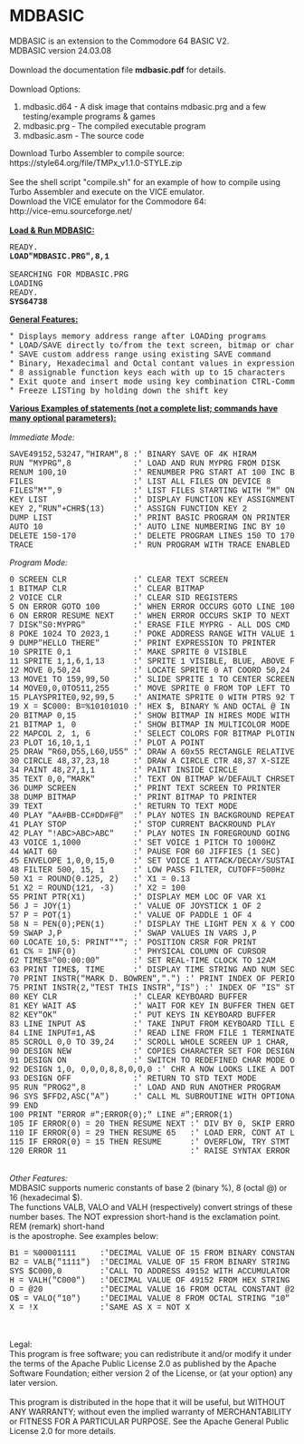 # MDBASIC
MDBASIC is an extension to the Commodore 64 BASIC V2.<br>
MDBASIC version 24.03.08<br>
<br>
Download the documentation file <b>mdbasic.pdf</b> for details.<br>
<br>
Download Options:<br>
<ol>
<li>mdbasic.d64 - A disk image that contains mdbasic.prg and a few testing/example programs & games</li>
<li>mdbasic.prg - The compiled executable program</li>
<li>mdbasic.asm - The source code</li>
</ol>
Download Turbo Assembler to compile source:<br>
https://style64.org/file/TMPx_v1.1.0-STYLE.zip<br>
<br>
See the shell script "compile.sh" for an example of how to compile using Turbo Assembler and execute on the VICE emulator.
<br>
Download the VICE emulator for the Commodore 64:<br>
http://vice-emu.sourceforge.net/<br>
<br>
<u><b>Load & Run MDBASIC:</b></u><br>
<pre style="font-family:'Courier New'">
READY.
<b>LOAD"MDBASIC.PRG",8,1</b>
&nbsp;
SEARCHING FOR MDBASIC.PRG
LOADING
READY.
<b>SYS64738</b>
</pre>
<u><b>General Features:</b></u><br>
<pre style="font-family:'Courier New'">
* Displays memory address range after LOADing programs
* LOAD/SAVE directly to/from the text screen, bitmap or character definition memory
* SAVE custom address range using existing SAVE command
* Binary, Hexadecimal and Octal contant values in expressions and VAL strings
* 8 assignable function keys each with up to 15 characters
* Exit quote and insert mode using key combination CTRL-Commodore
* Freeze LISTing by holding down the shift key
</pre>
<u><b>Various Examples of statements (not a complete list; commands have many optional parameters):</b></u><br>
<br>
<i>Immediate Mode:</i><br>
<pre style="font-family:'Courier New'">
SAVE49152,53247,"HIRAM",8 :' BINARY SAVE OF 4K HIRAM
RUN "MYPRG",8             :' LOAD AND RUN MYPRG FROM DISK
RENUM 100,10              :' RENUMBER PRG START AT 100 INC BY 10
FILES                     :' LIST ALL FILES ON DEVICE 8
FILES"M*",9               :' LIST FILES STARTING WITH "M" ON DEVICE 9
KEY LIST                  :' DISPLAY FUNCTION KEY ASSIGNMENTS
KEY 2,"RUN"+CHR$(13)      :' ASSIGN FUNCTION KEY 2
DUMP LIST                 :' PRINT BASIC PROGRAM ON PRINTER
AUTO 10                   :' AUTO LINE NUMBERING INC BY 10
DELETE 150-170            :' DELETE PROGRAM LINES 150 TO 170 INCLUSIVELY
TRACE                     :' RUN PROGRAM WITH TRACE ENABLED
</pre>
<i>Program Mode:</i><br>
<pre style="font-family:'Courier New'">
0 SCREEN CLR              :' CLEAR TEXT SCREEN
1 BITMAP CLR              :' CLEAR BITMAP
2 VOICE CLR               :' CLEAR SID REGISTERS
5 ON ERROR GOTO 100       :' WHEN ERROR OCCURS GOTO LINE 100
6 ON ERROR RESUME NEXT    :' WHEN ERROR OCCURS SKIP TO NEXT STATEMENT
7 DISK"S0:MYPRG"          :' ERASE FILE MYPRG - ALL DOS CMD SUPPORTED
8 POKE 1024 TO 2023,1     :' POKE ADDRESS RANGE WITH VALUE 1
9 DUMP"HELLO THERE"       :' PRINT EXPRESSION TO PRINTER
10 SPRITE 0,1             :' MAKE SPRITE 0 VISIBLE
11 SPRITE 1,1,6,1,13      :' SPRITE 1 VISIBLE, BLUE, ABOVE FOREGND, DTPTR 13
12 MOVE 0,50,24           :' LOCATE SPRITE 0 AT COORD 50,24
13 MOVE1 TO 159,99,50     :' SLIDE SPRITE 1 TO CENTER SCREEN AT SPEED 50
14 MOVE0,0,0TO511,255     :' MOVE SPRITE 0 FROM TOP LEFT TO BOTTOM RIGHT, FAST 
15 PLAYSPRITE0,92,99,5    :' ANIMATE SPRITE 0 WITH PTRS 92 TO 99 WITH 5 JIFFIES BETWEEN FRAMES
19 X = $C000: B=%10101010 :' HEX $, BINARY % AND OCTAL @ IN EXPRESSIONS
20 BITMAP 0,15            :' SHOW BITMAP IN HIRES MODE WITH LIGHT GRAY BKGD
21 BITMAP 1, 0            :' SHOW BITMAP IN MULTICOLOR MODE WITH BLACK BKGD
22 MAPCOL 2, 1, 6         :' SELECT COLORS FOR BITMAP PLOTING
23 PLOT 16,10,1,1         :' PLOT A POINT
25 DRAW "R60,D55,L60,U55" :' DRAW A 60x55 RECTANGLE RELATIVE TO LAST PLOTTED POINT
30 CIRCLE 48,37,23,18     :' DRAW A CIRCLE CTR 48,37 X-SIZE 23, Y-SIZE 18
34 PAINT 48,27,1,1        :' PAINT INSIDE CIRCLE
35 TEXT 0,0,"MARK"        :' TEXT ON BITMAP W/DEFAULT CHRSET & SIZING
36 DUMP SCREEN            :' PRINT TEXT SCREEN TO PRINTER
38 DUMP BITMAP            :' PRINT BITMAP TO PRINTER
39 TEXT                   :' RETURN TO TEXT MODE
40 PLAY "AA#BB-CC#DD#F@"  :' PLAY NOTES IN BACKGROUND REPEATEDLY
41 PLAY STOP              :' STOP CURRENT BACKROUND PLAY
42 PLAY "!ABC>ABC>ABC"    :' PLAY NOTES IN FOREGROUND GOING UP IN OCTAVE
43 VOICE 1,1000           :' SET VOICE 1 PITCH TO 1000HZ
44 WAIT 60                :' PAUSE FOR 60 JIFFIES (1 SEC)
45 ENVELOPE 1,0,0,15,0    :' SET VOICE 1 ATTACK/DECAY/SUSTAIN/RELEASE
48 FILTER 500, 15, 1      :' LOW PASS FILTER, CUTOFF=500Hz
50 X1 = ROUND(0.125, 2)   :' X1 = 0.13
51 X2 = ROUND(121, -3)    :' X2 = 100
55 PRINT PTR(X1)          :' DISPLAY MEM LOC OF VAR X1
56 J = JOY(1)             :' VALUE OF JOYSTICK 1 OF 2
57 P = POT(1)             :' VALUE OF PADDLE 1 OF 4
58 N = PEN(0);PEN(1)      :' DISPLAY THE LIGHT PEN X & Y COORDINATES
59 SWAP J,P               :' SWAP VALUES IN VARS J,P
60 LOCATE 10,5: PRINT"*"; :' POSITION CRSR FOR PRINT
61 C% = INF(0)            :' PHYSICAL COLUMN OF CURSOR
62 TIME$="00:00:00"       :' SET REAL-TIME CLOCK TO 12AM
63 PRINT TIME$, TIME      :' DISPLAY TIME STRING AND NUM SECONDS SINCE MIDNIGHT
70 PRINT INSTR("MARK D. BOWREN",".") :' PRINT INDEX OF PERIOD IN STR
75 PRINT INSTR(2,"TEST THIS INSTR","IS") :' INDEX OF "IS" START AT IDX 2 
80 KEY CLR                :' CLEAR KEYBOARD BUFFER
81 KEY WAIT A$            :' WAIT FOR KEY IN BUFFER THEN GET INTO A$
82 KEY"OK"                :' PUT KEYS IN KEYBOARD BUFFER
83 LINE INPUT A$          :' TAKE INPUT FROM KEYBOARD TILL ENTER KEY PRESSED
84 LINE INPUT#1,A$        :' READ LINE FROM FILE 1 TERMINATED BY CR
85 SCROLL 0,0 TO 39,24    :' SCROLL WHOLE SCREEN UP 1 CHAR, NO WRAPPING (DEFAULTS)
90 DESIGN NEW             :' COPIES CHARACTER SET FOR DESIGN MODE
91 DESIGN ON              :' SWITCH TO REDEFINED CHAR MODE ON
92 DESIGN 1,0, 0,0,0,8,8,0,0,0 :' CHR A NOW LOOKS LIKE A DOT
93 DESIGN OFF             :' RETURN TO STD TEXT MODE
95 RUN "PROG2",8          :' LOAD AND RUN ANOTHER PROGRAM
96 SYS $FFD2,ASC("A")     :' CALL ML SUBROUTINE WITH OPTIONAL A,X,Y,P REGISTER VALUES
99 END
100 PRINT "ERROR #";ERROR(0);" LINE #";ERROR(1)
105 IF ERROR(0) = 20 THEN RESUME NEXT :' DIV BY 0, SKIP ERRORED STMT
110 IF ERROR(0) = 29 THEN RESUME 65   :' LOAD ERR, CONT AT LINE 65
115 IF ERROR(0) = 15 THEN RESUME      :' OVERFLOW, TRY STMT AGAIN
120 ERROR 11                          :' RAISE SYNTAX ERROR
</pre>
<br>
<i>Other Features:</i><br>
MDBASIC supports numeric constants of base 2 (binary %), 8 (octal @) or 16 (hexadecimal $).<br>
The functions VALB, VALO and VALH (respectively) convert strings of these number bases.
The NOT expression short-hand is the exclamation point. REM (remark) short-hand<br>
is the apostrophe. See examples below:<br>
<pre style="font-family:'Courier New'">
B1 = %00001111     :'DECIMAL VALUE OF 15 FROM BINARY CONSTANT %00001111
B2 = VALB("1111")  :'DECIMAL VALUE OF 15 FROM BINARY STRING "1111"
SYS $C000,0        :'CALL TO ADDRESS 49152 WITH ACCUMULATOR LOADED WITH ZERO
H = VALH("C000")   :'DECIMAL VALUE OF 49152 FROM HEX STRING "C000"
O = @20            :'DECIMAL VALUE 16 FROM OCTAL CONSTANT @20
O$ = VALO("10")    :'DECIMAL VALUE 8 FROM OCTAL STRING "10"
X = !X             :'SAME AS X = NOT X
</pre>
<br>
<br>
<div>Legal:</div>
<div>
This program is free software; you can redistribute it and/or
modify it under the terms of the Apache Public License 2.0 as
published by the Apache Software Foundation; either version 2
of the License, or (at your option) any later version.<br>
<br>
This program is distributed in the hope that it will be useful,
but WITHOUT ANY WARRANTY; without even the implied warranty of
MERCHANTABILITY or FITNESS FOR A PARTICULAR PURPOSE.  See the
Apache General Public License 2.0 for more details.
</div>
